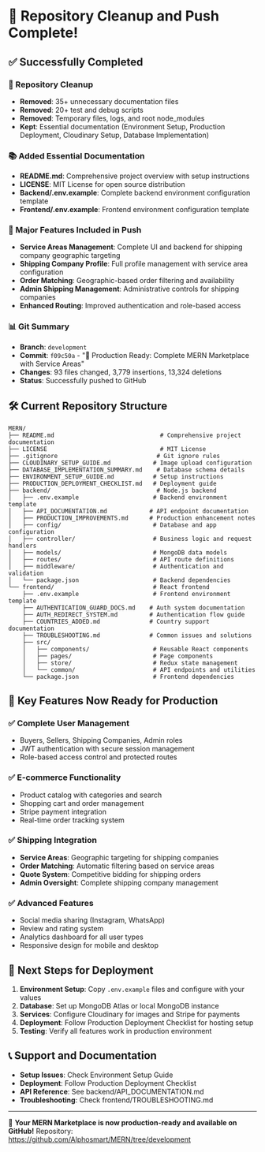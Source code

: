 # 🎉 Repository Cleanup and Push Complete!

## ✅ Successfully Completed

### 🧹 Repository Cleanup
- **Removed**: 35+ unnecessary documentation files
- **Removed**: 20+ test and debug scripts  
- **Removed**: Temporary files, logs, and root node_modules
- **Kept**: Essential documentation (Environment Setup, Production Deployment, Cloudinary Setup, Database Implementation)

### 📚 Added Essential Documentation
- **README.md**: Comprehensive project overview with setup instructions
- **LICENSE**: MIT License for open source distribution
- **Backend/.env.example**: Complete backend environment configuration template
- **Frontend/.env.example**: Frontend environment configuration template

### 🚀 Major Features Included in Push
- **Service Areas Management**: Complete UI and backend for shipping company geographic targeting
- **Shipping Company Profile**: Full profile management with service area configuration
- **Order Matching**: Geographic-based order filtering and availability
- **Admin Shipping Management**: Administrative controls for shipping companies
- **Enhanced Routing**: Improved authentication and role-based access

### 📊 Git Summary
- **Branch**: `development`
- **Commit**: `f09c50a` - "🚀 Production Ready: Complete MERN Marketplace with Service Areas"
- **Changes**: 93 files changed, 3,779 insertions, 13,324 deletions
- **Status**: Successfully pushed to GitHub

## 🛠️ Current Repository Structure

```
MERN/
├── README.md                              # Comprehensive project documentation
├── LICENSE                                # MIT License
├── .gitignore                            # Git ignore rules
├── CLOUDINARY_SETUP_GUIDE.md            # Image upload configuration
├── DATABASE_IMPLEMENTATION_SUMMARY.md    # Database schema details
├── ENVIRONMENT_SETUP_GUIDE.md           # Setup instructions
├── PRODUCTION_DEPLOYMENT_CHECKLIST.md   # Deployment guide
├── backend/                              # Node.js backend
│   ├── .env.example                     # Backend environment template
│   ├── API_DOCUMENTATION.md            # API endpoint documentation
│   ├── PRODUCTION_IMPROVEMENTS.md      # Production enhancement notes
│   ├── config/                          # Database and app configuration
│   ├── controller/                      # Business logic and request handlers
│   ├── models/                          # MongoDB data models
│   ├── routes/                          # API route definitions
│   ├── middleware/                      # Authentication and validation
│   └── package.json                     # Backend dependencies
└── frontend/                            # React frontend
    ├── .env.example                     # Frontend environment template
    ├── AUTHENTICATION_GUARD_DOCS.md    # Auth system documentation
    ├── AUTH_REDIRECT_SYSTEM.md         # Authentication flow guide
    ├── COUNTRIES_ADDED.md              # Country support documentation
    ├── TROUBLESHOOTING.md              # Common issues and solutions
    ├── src/
    │   ├── components/                  # Reusable React components
    │   ├── pages/                       # Page components
    │   ├── store/                       # Redux state management
    │   └── common/                      # API endpoints and utilities
    └── package.json                     # Frontend dependencies
```

## 🎯 Key Features Now Ready for Production

### ✅ Complete User Management
- Buyers, Sellers, Shipping Companies, Admin roles
- JWT authentication with secure session management
- Role-based access control and protected routes

### ✅ E-commerce Functionality  
- Product catalog with categories and search
- Shopping cart and order management
- Stripe payment integration
- Real-time order tracking system

### ✅ Shipping Integration
- **Service Areas**: Geographic targeting for shipping companies
- **Order Matching**: Automatic filtering based on service areas
- **Quote System**: Competitive bidding for shipping orders
- **Admin Oversight**: Complete shipping company management

### ✅ Advanced Features
- Social media sharing (Instagram, WhatsApp)
- Review and rating system
- Analytics dashboard for all user types
- Responsive design for mobile and desktop

## 🚀 Next Steps for Deployment

1. **Environment Setup**: Copy `.env.example` files and configure with your values
2. **Database**: Set up MongoDB Atlas or local MongoDB instance
3. **Services**: Configure Cloudinary for images and Stripe for payments
4. **Deployment**: Follow Production Deployment Checklist for hosting setup
5. **Testing**: Verify all features work in production environment

## 📞 Support and Documentation

- **Setup Issues**: Check Environment Setup Guide
- **Deployment**: Follow Production Deployment Checklist  
- **API Reference**: See backend/API_DOCUMENTATION.md
- **Troubleshooting**: Check frontend/TROUBLESHOOTING.md

---

🎉 **Your MERN Marketplace is now production-ready and available on GitHub!**
Repository: https://github.com/Alphosmart/MERN/tree/development
